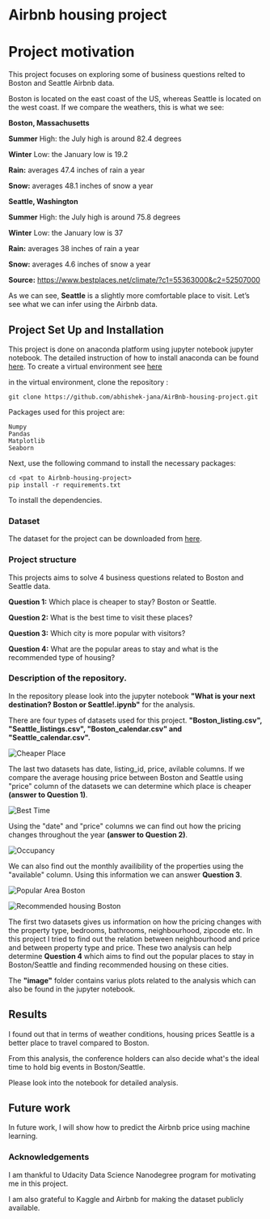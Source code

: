# Airbnb housing project

# Project motivation

This project focuses on exploring some of business questions relted to Boston and Seattle Airbnb data.

Boston is located on the east coast of the US, whereas Seattle is located on the west coast. If we compare the weathers, this is what we see:

**Boston, Massachusetts**

**Summer** High: the July high is around 82.4 degrees

**Winter** Low: the January low is 19.2

**Rain:** averages 47.4 inches of rain a year

**Snow:** averages 48.1 inches of snow a year

**Seattle, Washington**

**Summer** High: the July high is around 75.8 degrees

**Winter** Low: the January low is 37

**Rain:** averages 38 inches of rain a year

**Snow:** averages 4.6 inches of snow a year

**Source:** https://www.bestplaces.net/climate/?c1=55363000&c2=52507000

As we can see, **Seattle** is a slightly more comfortable place to visit. Let’s see what we can infer using the Airbnb data.

## Project Set Up and Installation

This project is done on anaconda platform using jupyter notebook jupyter notebook. The detailed instruction of how to install anaconda can be found [here](https://docs.conda.io/projects/conda/en/latest/user-guide/install/index.html).
To create a virtual environment see [here](https://docs.conda.io/projects/conda/en/latest/user-guide/tasks/manage-environments.html)

in the virtual environment, clone the repository :
```
git clone https://github.com/abhishek-jana/AirBnb-housing-project.git
```
Packages used for this project are:
```
Numpy
Pandas
Matplotlib
Seaborn
```

Next, use the following command to install the necessary packages:

```
cd <pat to Airbnb-housing-project>
pip install -r requirements.txt
```
To install the dependencies.

### Dataset

The dataset for the project can be downloaded from [here](http://insideairbnb.com/get-the-data.html).


### Project structure

This projects aims to solve 4 business questions related to Boston and Seattle data.

**Question 1:** Which place is cheaper to stay? Boston or Seattle.

**Question 2:** What is the best time to visit these places?

**Question 3:** Which city is more popular with visitors?

**Question 4:** What are the popular areas to stay and what is the recommended type of housing?

### Description of the repository.


In the repository please look into the jupyter notebook **"What is your next destination? Boston or Seattle!.ipynb"** for the analysis.

There are four types of datasets used for this project. **"Boston_listing.csv", "Seattle_listings.csv", "Boston_calendar.csv" and "Seattle_calendar.csv".**

![Cheaper Place](https://github.com/abhishek-jana/AirBnb-housing-project/blob/main/image/avg_price.png)

The last two datasets has date, listing_id, price, avilable columns. If we compare the average housing price between Boston and Seattle using "price" column of the datasets we can determine which place is cheaper **(answer to Question 1)**.

![Best Time](https://github.com/abhishek-jana/AirBnb-housing-project/blob/main/image/price_change.png)

Using the "date" and "price" columns we can find out how the pricing changes throughout the year **(answer to Question 2)**.

![Occupancy](https://github.com/abhishek-jana/AirBnb-housing-project/blob/main/image/accupancy.png)

We can also find out the monthly availibility of the properties using the "available" column. Using this information we can answer **Question 3**.  

![Popular Area Boston](https://github.com/abhishek-jana/AirBnb-housing-project/blob/main/image/recomended_palce.png?raw=True "Popular Area Boston")

![Recommended housing Boston](https://github.com/abhishek-jana/AirBnb-housing-project/blob/main/image/recomended_housing.png?raw=True "Recommended housing Boston")

The first two datasets gives us information on how the pricing changes with  the property type, bedrooms, bathrooms, neighbourhood, zipcode etc. In this project I tried to find out the relation between neighbourhood and price and between property type and price. These two analysis can help determine **Question 4** which aims to find out the popular places to stay in Boston/Seattle and finding recommended housing on these cities.

The **"image"** folder contains varius plots related to the analysis which can also be found in the jupyter notebook.

## Results

I found out that in terms of weather conditions, housing prices Seattle is a better place to travel compared to Boston.

From this analysis, the conference holders can also decide what's the ideal time to hold big events in Boston/Seattle.

Please look into the notebook for detailed analysis.

## Future work

In future work, I will show how to predict the Airbnb price using machine learning.

### Acknowledgements

I am thankful to Udacity Data Science Nanodegree program for motivating me in this project.

I am also grateful to Kaggle and Airbnb for making  the dataset publicly available. 


